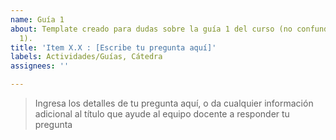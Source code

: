 ```yaml
---
name: Guía 1
about: Template creado para dudas sobre la guía 1 del curso (no confundir con control
  1).
title: 'Item X.X : [Escribe tu pregunta aquí]'
labels: Actividades/Guías, Cátedra
assignees: ''

---
```


> Ingresa los detalles de tu pregunta aquí, o da cualquier información  adicional al título que ayude al equipo docente a responder tu pregunta
